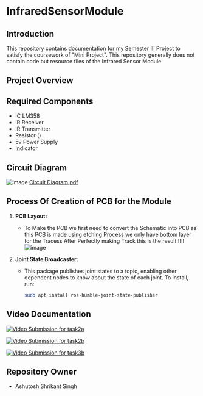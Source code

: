 # InfraredSensorModule

## Introduction
This repository contains documentation for my Semester III Project to satisfy the coursework of "Mini Project". This repository generally does not contain code but resource files of the Infrared Sensor Module.

## Project Overview


## Required Components
- IC LM358
- IR Receiver
- IR Transmitter
- Resistor ()
- 5v Power Supply
- Indicator

## Circuit Diagram
  ![image](https://github.com/Ashutoshss/InfraredSensorModule/assets/103228643/764b7738-4fbd-43d9-8f2a-6d3121ac628b)
  [Circuit Diagram.pdf](https://github.com/Ashutoshss/InfraredSensorModule/files/15153404/Circuit.Diagram.pdf)


## Process Of Creation of PCB for the Module
1. **PCB Layout:**
   - To Make the PCB we first need to convert the Schematic into PCB
     as this PCB is made using etching Process we only have bottom layer for the Tracess
     After Perfectly making Track this is the result
     !!!!![image](https://github.com/Ashutoshss/InfraredSensorModule/assets/103228643/40ceb070-d768-4d6a-884e-d362a570e123)
     
     

2. **Joint State Broadcaster:**
   - This package publishes joint states to a topic, enabling other dependent nodes to know about the state of each joint. To install, run:
     ```bash
     sudo apt install ros-humble-joint-state-publisher
     ```




## Video Documentation
[![Video Submission for task2a](https://img.youtube.com/vi/YOUR_VIDEO_ID_HERE/0.jpg)](https://youtu.be/mkCT9SrxkP4?si=ET5bD1K9u_ZSkSv1)

[![Video Submission for task2b](https://img.youtube.com/vi/YOUR_VIDEO_ID_HERE/0.jpg)](https://youtu.be/AUCwfSHWFOo?si=GIza9xTLzzItvdli)

[![Video Submission for task3b](https://img.youtube.com/vi/YOUR_VIDEO_ID_HERE/0.jpg)](https://youtu.be/-_gF3-TqrlM?si=yQI4Bg9eGw3DysPP)



## Repository Owner
- Ashutosh Shrikant Singh
